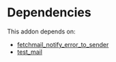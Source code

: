 # Dependencies

This addon depends on:

- [fetchmail_notify_error_to_sender](https://github.com/bringout/oca-technical)
- [test_mail](https://github.com/bringout/oca-ocb-test/tree/537c8629aef3b3a7c784c654002227c49156c47f/odoo-bringout-oca-ocb-test_mail)
